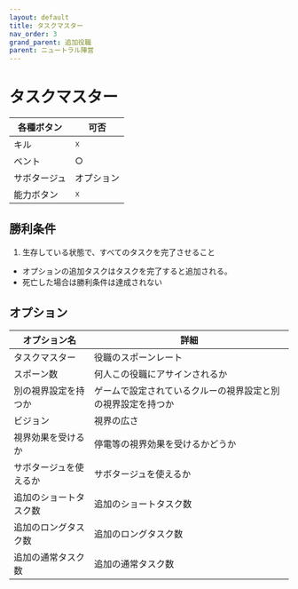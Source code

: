 ```yaml
---
layout: default
title: タスクマスター
nav_order: 3
grand_parent: 追加役職
parent: ニュートラル陣営
---
```


# タスクマスター

|  各種ボタン |  可否  |
| ---- | ---- |
|  キル  | ☓ |
|  ベント  | ○ |
|  サボタージュ  | オプション |
|  能力ボタン  | ☓ |

## 勝利条件
1. 生存している状態で、すべてのタスクを完了させること

* オプションの追加タスクはタスクを完了すると追加される。
* 死亡した場合は勝利条件は達成されない

## オプション

|  オプション名 |  詳細  |
| ---- | ---- |
|  タスクマスター  | 役職のスポーンレート |
|  スポーン数  | 何人この役職にアサインされるか |
|  別の視界設定を持つか  |  ゲームで設定されているクルーの視界設定と別の視界設定を持つか  |
|  ビジョン  |  視界の広さ  |
|  視界効果を受けるか  |  停電等の視界効果を受けるかどうか  |
|  サボタージュを使えるか |  サボタージュを使えるか  |
|  追加のショートタスク数  | 追加のショートタスク数 |
|  追加のロングタスク数  |  追加のロングタスク数  |
|  追加の通常タスク数  | 追加の通常タスク数 |